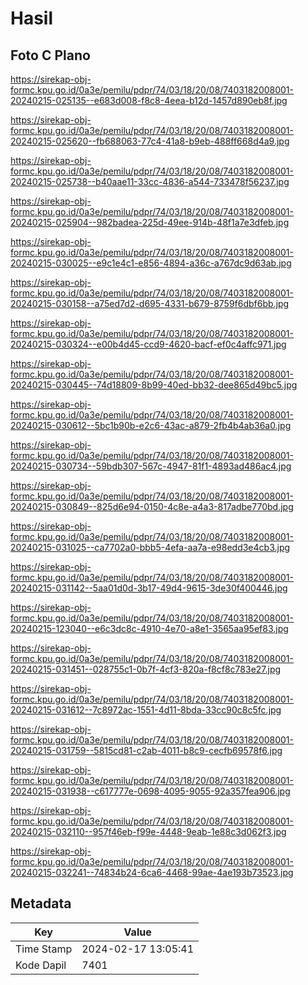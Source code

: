 # Hasil

## Foto C Plano

https://sirekap-obj-formc.kpu.go.id/0a3e/pemilu/pdpr/74/03/18/20/08/7403182008001-20240215-025135--e683d008-f8c8-4eea-b12d-1457d890eb8f.jpg

https://sirekap-obj-formc.kpu.go.id/0a3e/pemilu/pdpr/74/03/18/20/08/7403182008001-20240215-025620--fb688063-77c4-41a8-b9eb-488ff668d4a9.jpg

https://sirekap-obj-formc.kpu.go.id/0a3e/pemilu/pdpr/74/03/18/20/08/7403182008001-20240215-025738--b40aae11-33cc-4836-a544-733478f56237.jpg

https://sirekap-obj-formc.kpu.go.id/0a3e/pemilu/pdpr/74/03/18/20/08/7403182008001-20240215-025904--982badea-225d-49ee-914b-48f1a7e3dfeb.jpg

https://sirekap-obj-formc.kpu.go.id/0a3e/pemilu/pdpr/74/03/18/20/08/7403182008001-20240215-030025--e9c1e4c1-e856-4894-a36c-a767dc9d63ab.jpg

https://sirekap-obj-formc.kpu.go.id/0a3e/pemilu/pdpr/74/03/18/20/08/7403182008001-20240215-030158--a75ed7d2-d695-4331-b679-8759f6dbf6bb.jpg

https://sirekap-obj-formc.kpu.go.id/0a3e/pemilu/pdpr/74/03/18/20/08/7403182008001-20240215-030324--e00b4d45-ccd9-4620-bacf-ef0c4affc971.jpg

https://sirekap-obj-formc.kpu.go.id/0a3e/pemilu/pdpr/74/03/18/20/08/7403182008001-20240215-030445--74d18809-8b99-40ed-bb32-dee865d49bc5.jpg

https://sirekap-obj-formc.kpu.go.id/0a3e/pemilu/pdpr/74/03/18/20/08/7403182008001-20240215-030612--5bc1b90b-e2c6-43ac-a879-2fb4b4ab36a0.jpg

https://sirekap-obj-formc.kpu.go.id/0a3e/pemilu/pdpr/74/03/18/20/08/7403182008001-20240215-030734--59bdb307-567c-4947-81f1-4893ad486ac4.jpg

https://sirekap-obj-formc.kpu.go.id/0a3e/pemilu/pdpr/74/03/18/20/08/7403182008001-20240215-030849--825d6e94-0150-4c8e-a4a3-817adbe770bd.jpg

https://sirekap-obj-formc.kpu.go.id/0a3e/pemilu/pdpr/74/03/18/20/08/7403182008001-20240215-031025--ca7702a0-bbb5-4efa-aa7a-e98edd3e4cb3.jpg

https://sirekap-obj-formc.kpu.go.id/0a3e/pemilu/pdpr/74/03/18/20/08/7403182008001-20240215-031142--5aa01d0d-3b17-49d4-9615-3de30f400446.jpg

https://sirekap-obj-formc.kpu.go.id/0a3e/pemilu/pdpr/74/03/18/20/08/7403182008001-20240215-123040--e6c3dc8c-4910-4e70-a8e1-3565aa95ef83.jpg

https://sirekap-obj-formc.kpu.go.id/0a3e/pemilu/pdpr/74/03/18/20/08/7403182008001-20240215-031451--028755c1-0b7f-4cf3-820a-f8cf8c783e27.jpg

https://sirekap-obj-formc.kpu.go.id/0a3e/pemilu/pdpr/74/03/18/20/08/7403182008001-20240215-031612--7c8972ac-1551-4d11-8bda-33cc90c8c5fc.jpg

https://sirekap-obj-formc.kpu.go.id/0a3e/pemilu/pdpr/74/03/18/20/08/7403182008001-20240215-031759--5815cd81-c2ab-4011-b8c9-cecfb69578f6.jpg

https://sirekap-obj-formc.kpu.go.id/0a3e/pemilu/pdpr/74/03/18/20/08/7403182008001-20240215-031938--c617777e-0698-4095-9055-92a357fea906.jpg

https://sirekap-obj-formc.kpu.go.id/0a3e/pemilu/pdpr/74/03/18/20/08/7403182008001-20240215-032110--957f46eb-f99e-4448-9eab-1e88c3d062f3.jpg

https://sirekap-obj-formc.kpu.go.id/0a3e/pemilu/pdpr/74/03/18/20/08/7403182008001-20240215-032241--74834b24-6ca6-4468-99ae-4ae193b73523.jpg


## Metadata

| Key        | Value               |
| ---------- | ------------------- |
| Time Stamp | 2024-02-17 13:05:41 |
| Kode Dapil | 7401                |



